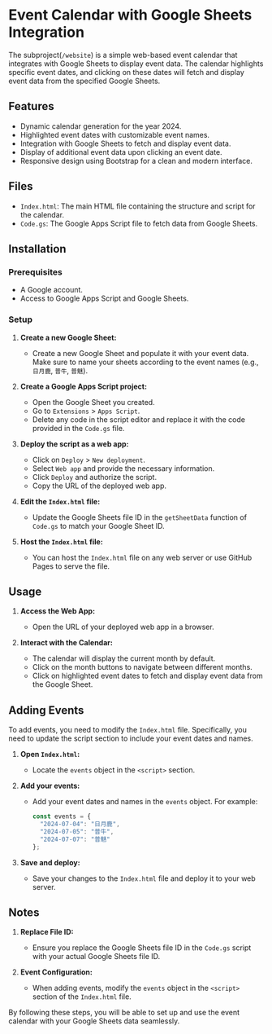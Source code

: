 # Event Calendar with Google Sheets Integration

The subproject(`/website`) is a simple web-based event calendar that integrates with Google Sheets to display event data. The calendar highlights specific event dates, and clicking on these dates will fetch and display event data from the specified Google Sheets.

## Features

- Dynamic calendar generation for the year 2024.
- Highlighted event dates with customizable event names.
- Integration with Google Sheets to fetch and display event data.
- Display of additional event data upon clicking an event date.
- Responsive design using Bootstrap for a clean and modern interface.

## Files

- `Index.html`: The main HTML file containing the structure and script for the calendar.
- `Code.gs`: The Google Apps Script file to fetch data from Google Sheets.

## Installation

### Prerequisites

- A Google account.
- Access to Google Apps Script and Google Sheets.

### Setup

1. **Create a new Google Sheet:**

   - Create a new Google Sheet and populate it with your event data. Make sure to name your sheets according to the event names (e.g., `日月鹿`, `普牛`, `普魅`).

2. **Create a Google Apps Script project:**

   - Open the Google Sheet you created.
   - Go to `Extensions` > `Apps Script`.
   - Delete any code in the script editor and replace it with the code provided in the `Code.gs` file.

3. **Deploy the script as a web app:**

   - Click on `Deploy` > `New deployment`.
   - Select `Web app` and provide the necessary information.
   - Click `Deploy` and authorize the script.
   - Copy the URL of the deployed web app.

4. **Edit the `Index.html` file:**

   - Update the Google Sheets file ID in the `getSheetData` function of `Code.gs` to match your Google Sheet ID.

5. **Host the `Index.html` file:**

   - You can host the `Index.html` file on any web server or use GitHub Pages to serve the file.

## Usage

1. **Access the Web App:**

   - Open the URL of your deployed web app in a browser.

2. **Interact with the Calendar:**

   - The calendar will display the current month by default.
   - Click on the month buttons to navigate between different months.
   - Click on highlighted event dates to fetch and display event data from the Google Sheet.

## Adding Events

To add events, you need to modify the `Index.html` file. Specifically, you need to update the script section to include your event dates and names.

1. **Open `Index.html`:**

   - Locate the `events` object in the `<script>` section.

2. **Add your events:**

   - Add your event dates and names in the `events` object. For example:
     ```javascript
     const events = {
       "2024-07-04": "日月鹿",
       "2024-07-05": "普牛",
       "2024-07-07": "普魅"
     };
     ```

3. **Save and deploy:**

   - Save your changes to the `Index.html` file and deploy it to your web server.

## Notes

1. **Replace File ID:**
   - Ensure you replace the Google Sheets file ID in the `Code.gs` script with your actual Google Sheets file ID.

2. **Event Configuration:**
   - When adding events, modify the `events` object in the `<script>` section of the `Index.html` file.

By following these steps, you will be able to set up and use the event calendar with your Google Sheets data seamlessly.

